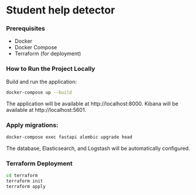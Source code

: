 # Student help detector

### Prerequisites

- Docker
- Docker Compose
- Terraform (for deployment)

### How to Run the Project Locally

Build and run the application:

```bash
docker-compose up --build
```
The application will be available at http://localhost:8000. Kibana will be available at http://localhost:5601.

### Apply migrations:

```bash
docker-compose exec fastapi alembic upgrade head
```
The database, Elasticsearch, and Logstash will be automatically configured.

### Terraform Deployment
```bash
cd terraform
terraform init
terraform apply
```